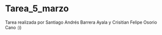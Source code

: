 # Tarea_5_marzo
Tarea realizada por Santiago Andrés Barrera Ayala y Crisitian Felipe Osorio Cano
:))
